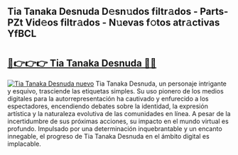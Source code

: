 ## Tia Tanaka Desnuda D𝚎sn𝚞dos filtr𝚊dos - Parts-PZt Vid𝚎os filtr𝚊dos - N𝚞evas f𝚘tos atr𝚊ctivas YfBCL

# <h2><a href="http://mb8704v.tromn.icu/?c=Tia+Tanaka+Desnuda">🔗👉👉👉 Tia Tanaka Desnuda 🔗🔗</a></h2>

[![Tia Tanaka Desnuda nuevo](https://i.imgur.com/pEAQMta.gif)](http://mb8704v.tromn.icu/?c=Tia+Tanaka+Desnuda)
Tia Tanaka Desnuda, un personaje intrigante y esquivo, trasciende las etiquetas simples. Su uso pionero de los medios digitales para la autorrepresentación ha cautivado y enfurecido a los espectadores, encendiendo debates sobre la identidad, la expresión artística y la naturaleza evolutiva de las comunidades en línea. A pesar de la incertidumbre de sus próximas acciones, su impacto en el mundo virtual es profundo. Impulsado por una determinación inquebrantable y un encanto innegable, el progreso de Tia Tanaka Desnuda en el ámbito digital es implacable.
